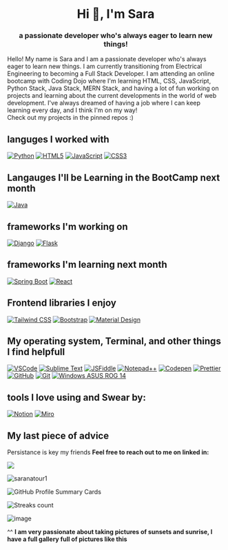 <h1 align="center">Hi 👋, I'm Sara</h1>
<h3 align="center">a passionate developer who's always eager to learn new things!</h3>


Hello! My name is Sara and I am a passionate developer who's always eager to learn new things. I am currently transitioning from Electrical Engineering to becoming a Full Stack Developer. I am attending an online bootcamp with Coding Dojo where I'm learning HTML, CSS, JavaScript, Python Stack, Java Stack, MERN Stack, and having a lot of fun working on projects and learning about the current developments in the world of web development. I've always dreamed of having a job where I can keep learning every day, and I think I'm on my way! <br>
Check out my projects in the pinned repos :)
## languges I worked with
[![Python](https://img.shields.io/badge/Python-FFD43B?style=for-the-badge&logo=python&logoColor=blue)](https://www.python.org/)
[![HTML5](https://img.shields.io/badge/HTML5-E34F26?style=for-the-badge&logo=html5&logoColor=white)](https://www.w3.org/TR/html52/)
[![JavaScript](https://img.shields.io/badge/JavaScript-323330?style=for-the-badge&logo=javascript&logoColor=F7DF1E)](https://www.javascript.com/)
[![CSS3](https://img.shields.io/badge/CSS3-1572B6?style=for-the-badge&logo=css3&logoColor=white)](https://www.w3.org/Style/CSS/Overview.en.html)

## Langauges I'll be Learning in the BootCamp next month 
[![Java](https://img.shields.io/badge/Java-007396?style=for-the-badge&logo=java&logoColor=white)](https://www.java.com/)

## frameworks I'm working on 
[![Django](https://img.shields.io/badge/Django-092E20?style=for-the-badge&logo=django&logoColor=green)](https://www.djangoproject.com/)
[![Flask](https://img.shields.io/badge/Flask-000000?style=for-the-badge&logo=flask&logoColor=white)](https://flask.palletsprojects.com/en/2.1.x/)


## frameworks I'm learning next month
[![Spring Boot](https://img.shields.io/badge/Spring_Boot-F2F4F9?style=for-the-badge&logo=spring-boot)](https://spring.io/projects/spring-boot)
[![React](https://img.shields.io/badge/React-20232A?style=for-the-badge&logo=react&logoColor=61DAFB)](https://reactjs.org/)

## Frontend libraries I enjoy
[![Tailwind CSS](https://img.shields.io/badge/Tailwind_CSS-38B2AC?style=for-the-badge&logo=tailwind-css&logoColor=white)](https://tailwindcss.com/)
[![Bootstrap](https://img.shields.io/badge/Bootstrap-563D7C?style=for-the-badge&logo=bootstrap&logoColor=white)](https://getbootstrap.com/)
[![Material Design](https://img.shields.io/badge/Material_Design-757575?style=for-the-badge&logo=material%20design&logoColor=white)](https://material.io/design/)

## My operating system, Terminal, and other things I find helpfull

[![VSCode](https://img.shields.io/badge/VSCode-0078D4?style=for-the-badge&logo=visual%20studio%20code&logoColor=white)](https://code.visualstudio.com/)
[![Sublime Text](https://img.shields.io/badge/sublime_text-%23575757.svg?&style=for-the-badge&logo=sublime-text&logoColor=important)](https://www.sublimetext.com/)
[![JSFiddle](https://img.shields.io/badge/JSFiddle-0084FF?style=for-the-badge&logo=JSFiddle&logoColor=white)](https://jsfiddle.net/)
[![Notepad++](https://img.shields.io/badge/Notepad++-90E59A.svg?style=for-the-badge&logo=notepad%2B%2B&logoColor=black)](https://notepad-plus-plus.org/)
[![Codepen](https://img.shields.io/badge/Codepen-000000?style=for-the-badge&logo=codepen&logoColor=white)](https://codepen.io/)
[![Prettier](https://img.shields.io/badge/prettier-1A2C34?style=for-the-badge&logo=prettier&logoColor=F7BA3E)](https://prettier.io/)
[![GitHub](https://img.shields.io/badge/GitHub-100000?style=for-the-badge&logo=github&logoColor=white)](https://github.com/)
[![Git](https://img.shields.io/badge/GIT-E44C30?style=for-the-badge&logo=git&logoColor=white)](https://git-scm.com/)
[![Windows ASUS ROG 14](https://img.shields.io/badge/Windows%20ASUS_ROG_14-0078D6?style=for-the-badge&logo=windows&logoColor=white)](https://www.microsoft.com/en-us/windows)


## tools I love using and Swear by: 
[![Notion](https://img.shields.io/badge/Notion-000000?style=for-the-badge&logo=notion&logoColor=white)](https://www.notion.so/)
[![Miro](https://img.shields.io/badge/Miro-F7C922?style=for-the-badge&logo=Miro&logoColor=050036)](https://miro.com/)

## My last piece of advice
Persistance is key my friends
**Feel free to reach out to me on linked in:** <br>

<a href="https://www.linkedin.com/in/saranatour/" target="_blank"> <img src="https://img.shields.io/badge/LinkedIn-0077B5?style=for-the-badge&logo=linkedin&logoColor=white" /> </a>

<p align="left"> <img src="https://komarev.com/ghpvc/?username=saralocalgit&label=Profile%20views&color=0e75b6&style=flat" alt="saranatour1" /> </p>

![GitHub Profile Summary Cards](https://github-profile-summary-cards.vercel.app/api/cards/profile-details?username=saranatour1&theme=github_dark)


<!-- ![Github Profile Stats Card](https://github-readme-stats-git-masterrstaa-rickstaa.vercel.app/api?username=saranatour1&theme=dark)

![Most useed languages](https://github-readme-stats.vercel.app/api/top-langs/?username=saranatour1&theme=dark) -->


![Streaks count](https://github-readme-streak-stats.herokuapp.com/?user=saranatour1&theme=dark)


<!-- ![Profile counter](https://hits.seeyoufarm.com/api/count/incr/badge.svg?url=https%3A%2F%2Fgithub.com%2Fsaranatour11212%2Fhit-counter) -->
![image](https://user-images.githubusercontent.com/77834808/231468670-ba2fd0dc-2633-4c52-b0b9-518075699147.png)


^^ **I am very passionate about taking pictures of sunsets and sunrise, I have a full gallery full of pictures like this** 
